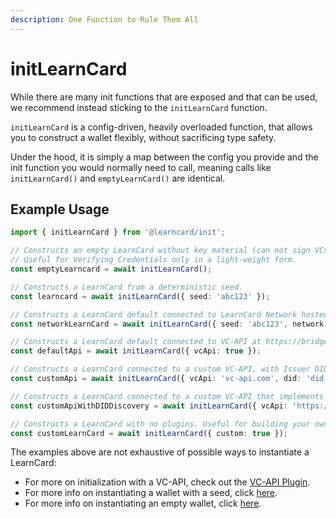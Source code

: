 ```yaml
---
description: One Function to Rule Them All
---
```


# initLearnCard

While there are many init functions that are exposed and that can be used, we recommend instead sticking to the `initLearnCard` function.

`initLearnCard` is a config-driven, heavily overloaded function, that allows you to construct a wallet flexibly, without sacrificing type safety.

Under the hood, it is simply a map between the config you provide and the init function you would normally need to call, meaning calls like `initLearnCard()` and `emptyLearnCard()` are identical.

## Example Usage

```typescript
import { initLearnCard } from '@learncard/init';

// Constructs an empty LearnCard without key material (can not sign VCs). 
// Useful for Verifying Credentials only in a light-weight form.
const emptyLearncard = await initLearnCard();

// Constructs a LearnCard from a deterministic seed. 
const learncard = await initLearnCard({ seed: 'abc123' });

// Constructs a LearnCard default connected to LearnCard Network hosted at https://network.learncard.com
const networkLearnCard = await initLearnCard({ seed: 'abc123', network: true });

// Constructs a LearnCard default connected to VC-API at https://bridge.learncard.com for handling signing
const defaultApi = await initLearnCard({ vcApi: true });

// Constructs a LearnCard connected to a custom VC-API, with Issuer DID specified.
const customApi = await initLearnCard({ vcApi: 'vc-api.com', did: 'did:key:123' });

// Constructs a LearnCard connected to a custom VC-API that implements /did discovery endpoint.
const customApiWithDIDDiscovery = await initLearnCard({ vcApi: 'https://bridge.learncard.com' });

// Constructs a LearnCard with no plugins. Useful for building your own bespoke LearnCard
const customLearnCard = await initLearnCard({ custom: true });
```

The examples above are not exhaustive of possible ways to instantiate a LearnCard:

* For more on initialization with a VC-API, check out the [VC-API Plugin](../plugins/official-plugins/vc-api.md).&#x20;
* For more info on instantiating a wallet with a seed, click [here](learncardfromseed.md).
* For more info on instantiating an empty wallet, click [here](emptylearncard.md).&#x20;
